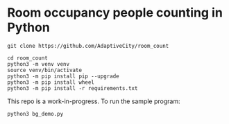 # Room occupancy people counting in Python

```
git clone https://github.com/AdaptiveCity/room_count

cd room_count
python3 -m venv venv
source venv/bin/activate
python3 -m pip install pip --upgrade
python3 -m pip install wheel
python3 -m pip install -r requirements.txt
```

This repo is a work-in-progress. To run the sample program:
```
python3 bg_demo.py
```
